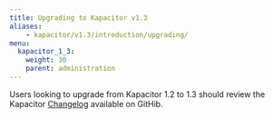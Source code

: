 ```yaml
---
title: Upgrading to Kapacitor v1.3
aliases:
    - kapacitor/v1.3/introduction/upgrading/
menu:
  kapacitor_1_3:
    weight: 30
    parent: administration
---
```


Users looking to upgrade from Kapacitor 1.2 to 1.3 should review the Kapacitor
[Changelog](https://github.com/influxdata/kapacitor/blob/master/CHANGELOG.md) available on GitHib.
